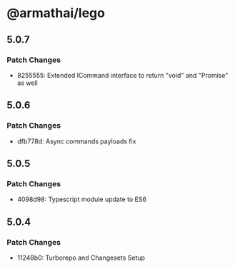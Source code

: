 # @armathai/lego

## 5.0.7

### Patch Changes

-   8255555: Extended ICommand interface to return "void" and "Promise" as well

## 5.0.6

### Patch Changes

-   dfb778d: Async commands payloads fix

## 5.0.5

### Patch Changes

-   4098d98: Typescript module update to ES6

## 5.0.4

### Patch Changes

-   11248b0: Turborepo and Changesets Setup
